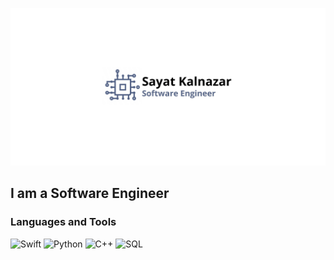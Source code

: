 [![Header](https://github.com/Kalnazar/kalnazar/blob/main/assets/header.jpg)](https://t.me/kalnazarr)

## I am a Software Engineer

### Languages and Tools
![Swift](https://img.shields.io/badge/-Swift-black?style=for-the-badge&logo=swift)
![Python](https://img.shields.io/badge/-Python-566689?style=for-the-badge&logo=python&logoColor-000)
![C++](https://img.shields.io/badge/-C++-566689?style=for-the-badge&logo=C%2b%2b&logoColor-000)
![SQL](https://img.shields.io/badge/-SQL-566689?style=for-the-badge&logo=mysql&logoColor-000)
